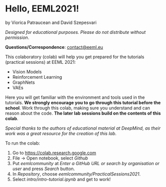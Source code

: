 # Hello, EEML2021!
by Viorica Patraucean and David Szepesvari

_Designed for educational purposes. Please do not distribute without permission_. 

**Questions/Correspondence**: contact@eeml.eu

This colaboratory (colab) will help you get prepared for the tutorials (practical sessions) at EEML 2021:

* Vision Models
* Reinforcement Learning
* GraphNets
* VAEs

Here you will get familiar with the environment and tools used in the tutorials. **We strongly encourage you to go through this tutorial before the school**. Work through this colab, making sure you understand and can reason about the code. **The later lab sessions build on the contents of this colab**.

_Special thanks to the authors of educational material at DeepMind, as their work was a great resource for the creation of this lab_.

To run the colab:
1. Go to https://colab.research.google.com
2. File -> Open notebook, select *Github*
3. Put *eemlcommunity* at *Enter a GitHub URL or search by organisation or user* and press *Search* button.
4. In *Repository*, choose *eemlcommunity/PracticalSessions2021*.
5. Select *intro/intro-tutorial.ipynb* and get to work! 


